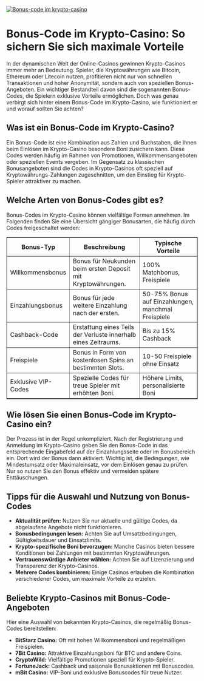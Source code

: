 [![Bonus-code im krypto-casino](https://123-caf.pages.dev/gitsignup.png)](https://vrmoo.ru/Bt82HjjY)

<h1>Bonus-Code im Krypto-Casino: So sichern Sie sich maximale Vorteile</h1> <p>In der dynamischen Welt der Online-Casinos gewinnen Krypto-Casinos immer mehr an Bedeutung. Spieler, die Kryptowährungen wie Bitcoin, Ethereum oder Litecoin nutzen, profitieren nicht nur von schnellen Transaktionen und hoher Anonymität, sondern auch von speziellen Bonus-Angeboten. Ein wichtiger Bestandteil davon sind die sogenannten Bonus-Codes, die Spielern exklusive Vorteile ermöglichen. Doch was genau verbirgt sich hinter einem Bonus-Code im Krypto-Casino, wie funktioniert er und worauf sollten Sie achten?</p>  <h2>Was ist ein Bonus-Code im Krypto-Casino?</h2> <p>Ein Bonus-Code ist eine Kombination aus Zahlen und Buchstaben, die Ihnen beim Einlösen im Krypto-Casino besondere Boni zusichern kann. Diese Codes werden häufig im Rahmen von Promotionen, Willkommensangeboten oder speziellen Events vergeben. Im Gegensatz zu klassischen Bonusangeboten sind die Codes in Krypto-Casinos oft speziell auf Kryptowährungs-Zahlungen zugeschnitten, um den Einstieg für Krypto-Spieler attraktiver zu machen.</p>  <h2>Welche Arten von Bonus-Codes gibt es?</h2> <p>Bonus-Codes im Krypto-Casino können vielfältige Formen annehmen. Im Folgenden finden Sie eine Übersicht gängiger Bonusarten, die häufig durch Codes freigeschaltet werden:</p>  <table border="1" cellpadding="8" cellspacing="0" style="border-collapse: collapse; width: 100%; max-width: 600px;">   <thead>     <tr>       <th>Bonus-Typ</th>       <th>Beschreibung</th>       <th>Typische Vorteile</th>     </tr>   </thead>   <tbody>     <tr>       <td>Willkommensbonus</td>       <td>Bonus für Neukunden beim ersten Deposit mit Kryptowährungen.</td>       <td>100% Matchbonus, Freispiele</td>     </tr>     <tr>       <td>Einzahlungsbonus</td>       <td>Bonus für jede weitere Einzahlung nach der ersten.</td>       <td>50-75% Bonus auf Einzahlungen, manchmal Freispiele</td>     </tr>     <tr>       <td>Cashback-Code</td>       <td>Erstattung eines Teils der Verluste innerhalb eines Zeitraums.</td>       <td>Bis zu 15% Cashback</td>     </tr>     <tr>       <td>Freispiele</td>       <td>Bonus in Form von kostenlosen Spins an bestimmten Slots.</td>       <td>10-50 Freispiele ohne Einsatz</td>     </tr>     <tr>       <td>Exklusive VIP-Codes</td>       <td>Spezielle Codes für treue Spieler mit erhöhten Boni.</td>       <td>Höhere Limits, personalisierte Boni</td>     </tr>   </tbody> </table>  <h2>Wie lösen Sie einen Bonus-Code im Krypto-Casino ein?</h2> <p>Der Prozess ist in der Regel unkompliziert. Nach der Registrierung und Anmeldung im Krypto-Casino geben Sie den Bonus-Code in das entsprechende Eingabefeld auf der Einzahlungsseite oder im Bonusbereich ein. Dort wird der Bonus dann aktiviert. Wichtig ist, die Bedingungen, wie Mindestumsatz oder Maximaleinsatz, vor dem Einlösen genau zu prüfen. Nur so nutzen Sie den Bonus effektiv und vermeiden spätere Enttäuschungen.</p>  <h2>Tipps für die Auswahl und Nutzung von Bonus-Codes</h2> <ul>   <li><strong>Aktualität prüfen:</strong> Nutzen Sie nur aktuelle und gültige Codes, da abgelaufene Angebote nicht funktionieren.</li>   <li><strong>Bonusbedingungen lesen:</strong> Achten Sie auf Umsatzbedingungen, Gültigkeitsdauer und Einsatzlimits.</li>   <li><strong>Krypto-spezifische Boni bevorzugen:</strong> Manche Casinos bieten bessere Konditionen bei Zahlungen mit bestimmten Kryptowährungen.</li>   <li><strong>Vertrauenswürdige Anbieter wählen:</strong> Achten Sie auf Lizenzierung und Transparenz der Krypto-Casinos.</li>   <li><strong>Mehrere Codes kombinieren:</strong> Einige Casinos erlauben die Kombination verschiedener Codes, um maximale Vorteile zu erzielen.</li> </ul>  <h2>Beliebte Krypto-Casinos mit Bonus-Code-Angeboten</h2> <p>Hier eine Auswahl von bekannten Krypto-Casinos, die regelmäßig Bonus-Codes bereitstellen:</p> <ul>   <li><strong>BitStarz Casino:</strong> Oft mit hohen Willkommensboni und regelmäßigen Freispielen.</li>   <li><strong>7Bit Casino:</strong> Attraktive Einzahlungsboni für BTC und andere Coins.</li>   <li><strong>CryptoWild:</strong> Vielfältige Promotionen speziell für Krypto-Spieler.</li>   <li><strong>FortuneJack:</strong> Cashback und saisonale Bonusaktionen mit Bonuscodes.</li>   <li><strong>mBit Casino:</strong> VIP-Boni und exklusive Bonuscodes für treue Nutzer.</li> </ul>
